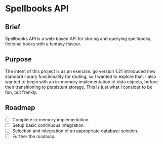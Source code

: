 # Spellbooks API
## Brief
Spellbooks API is a web-based API for storing and querying spellbooks, fictional books with a fantasy flavour.

## Purpose
The intent of this project is as an exercise. go version 1.21 introduced new standard library functionality for routing, so I wanted to explore that. I also wanted to begin with an in-memory implementation of data objects, before then transitioning to persistent storage. This is just what I consider to be fun, put frankly.

## Roadmap
- [ ] Complete in-memory implementation.
- [ ] Setup basic continuous integration.
- [ ] Selection and integration of an appropriate database solution.
- [ ] Further the roadmap.
